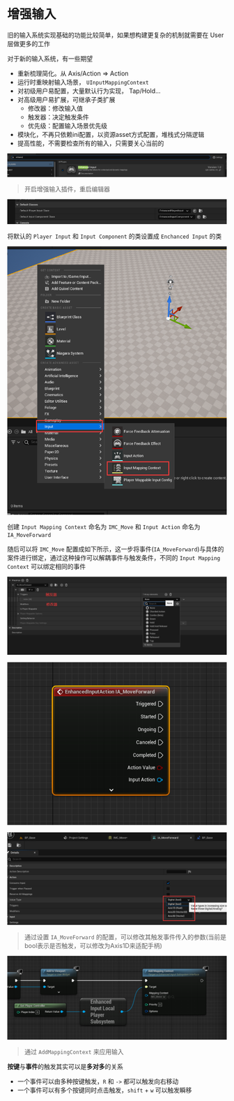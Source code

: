 # 增强输入

旧的输入系统实现基础的功能比较简单，如果想构建更复杂的机制就需要在 User 层做更多的工作

对于新的输入系统，有一些期望

- 重新梳理简化。从 Axis/Action => Action
- 运行时重映射输入场景， `UInputMappingContext`
- 对初级用户易配置，大量默认行为实现， Tap/Hold...
- 对高级用户易扩展，可继承子类扩展
  - 修改器：修改输入值
  - 触发器：决定触发条件
  - 优先级：配置输入场景优先级
- 模块化，不再只依赖ini配置，以资源asset方式配置，堆栈式分隔逻辑
- 提高性能，不需要检查所有的输入，只需要关心当前的

![](Image/001.png)

> 开启增强输入插件，重启编辑器

![](Image/002.png)

将默认的 `Player Input` 和 `Input Component` 的类设置成 `Enchanced Input` 的类

![](Image/003.png)

创建 `Input Mapping Context` 命名为 `IMC_Move` 和 `Input Action` 命名为 `IA_MoveForward`

随后可以将 `IMC_Move` 配置成如下所示，这一步将事件(`IA_MoveForward`)与具体的案件进行绑定，通过这种操作可以解耦事件与触发条件，不同的 `Input Mapping Context` 可以绑定相同的事件

![](Image/005.png)

![](Image/006.png)

![](Image/007.png)

> 通过设置 `IA_MoveForward` 的配置，可以修改其触发事件传入的参数(当前是bool表示是否触发，可以修改为Axis1D来适配手柄)

![](Image/008.png)

> 通过 `AddMappingContext` 来应用输入

**按键**与**事件**的触发其实可以是**多对多**的关系

- 一个事件可以由多种按键触发，`R` 和 `->` 都可以触发向右移动
- 一个事件可以有多个按键同时点击触发，`shift` + `w` 可以触发瞬移

